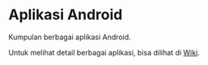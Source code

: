 # Aplikasi Android

Kumpulan berbagai aplikasi Android.

Untuk melihat detail berbagai aplikasi, bisa dilihat di [Wiki](wiki).
